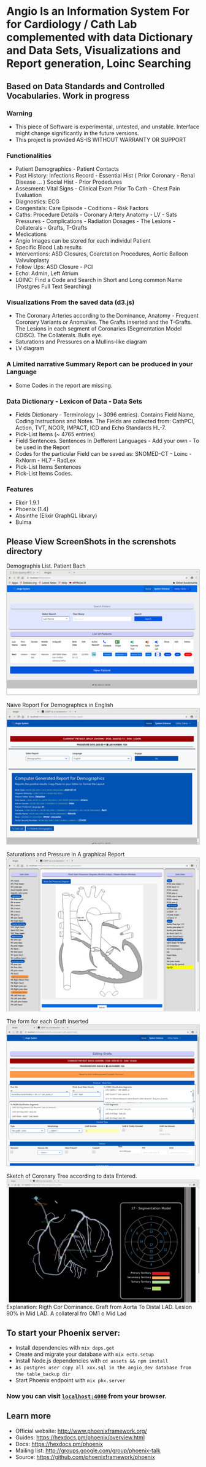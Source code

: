# Angio Is an  Information System   For  for Cardiology / Cath Lab complemented with data Dictionary and Data Sets, Visualizations and Report generation, Loinc Searching

## Based on Data Standards and  Controlled Vocabularies. Work in progress

### Warning

* This piece of Software  is experimental, untested, and unstable. Interface might change significantly in the future versions.
* This project is provided AS-IS WITHOUT WARRANTY OR SUPPORT

### Functionalities
* Patient Demographics - Patient Contacts
* Past History: Infections Record - Essential Hist ( Prior Coronary - Renal Disease ... )
   Social Hist - Prior  Prodedures
* Assesment: Vital Signs - Clinical Exam Prior To Cath - Chest Pain Evaluation
* Diagnostics: ECG
* Congenitals: Care Episode - Coditions - Risk Factors
* Caths: Procedure Details - Coronary Artery Anatomy - LV - Sats Pressures -
  Complications - Radiation Dosages - The Lesions - Collaterals - Grafts, T-Grafts
* Medications
* Angio Images can be stored for each individul Patient
* Specific Blood Lab results
* Interventions: ASD Closures, Coarctation Procedures, Aortic Balloon Valvuloplasty
* Follow Ups: ASD Closure - PCI
* Echo:  Admin, Left Atrium
* LOINC: Find a Code and Search in Short and Long common Name (Postgres Full Text Searching)


### Visualizations From the saved data (d3.js)

* The Coronary Arteries according to the Dominance, Anatomy - Frequent  Coronary Variants or Anomalies. The Grafts inserted and the T-Grafts. The Lesions in each segment of Coronaries (Segmentation Model CDISC). The Collaterals. Bulls eye.
* Saturations and Pressures on a Mullins-like diagram
* LV diagram


### A Limited narrative Summary Report can be produced in your Language

   * Some  Codes in the report are missing.

### Data Dictionary - Lexicon of Data - Data Sets

* Fields Dictionary - Terminology  (~ 3096 entries). Contains Field Name, Coding Instructions and Notes. The Fields are collected from: CathPCI, Action, TVT, NCOR, IMPACT, ICD and  Echo Standards HL-7.
* Pick-List Items (~ 4765 entries)
* Field Sentences. Sentences In Defferent Languages - Add your own - To be used in the Report
* Codes for the particular Field can be saved as: SNOMED-CT - Loinc - RxNorm - HL7 - RadLex
* Pick-List Items Sentences
* Pick-List Items Codes.

### Features

* Elixir 1.9.1
* Phoenix (1.4)
* Absinthe (Elixir GraphQL library)
* Bulma


## Please View ScreenShots in the screnshots  directory
Demographis List. Patient Bach
![PatientIndex](screenshots/demographics_index.png)

Naive Roport For Demographics in English
![DemoReport](screenshots/demographics_report.png)

Saturations and Pressure in A graphical Report
![SatsPressures](screenshots/sats_pressures_diagram_1.png )


 The form for each Graft inserted
![GrftForm](screenshots/cath_grafts_form.png)



Sketch of Coronary Tree according to data Entered.
![CorTree](screenshots/coronary_tree_sketh_2.jpg)
  Explanation: Rigth Cor Dominance. Graft from Aorta To Distal LAD. Lesion 90% in Mid LAD. A collateral fro OM1 o Mid Lad
## To start your Phoenix server:

* Install dependencies with `mix deps.get`
* Create and migrate your database with `mix ecto.setup`
* Install Node.js dependencies with `cd assets && npm install`
* `As postgres user copy all xxx.sql in the angio_dev database from the table_backup dir`
* Start Phoenix endpoint with `mix phx.server`

### Now you can visit [`localhost:4000`](http://localhost:4000) from your browser.

## Learn more

* Official website: http://www.phoenixframework.org/
* Guides: https://hexdocs.pm/phoenix/overview.html
* Docs: https://hexdocs.pm/phoenix
* Mailing list: http://groups.google.com/group/phoenix-talk
* Source: https://github.com/phoenixframework/phoenix

